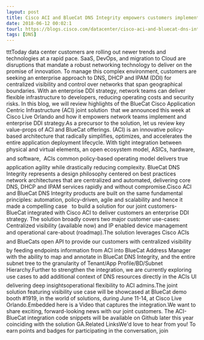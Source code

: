 ```yaml
---
layout: post
title: Cisco ACI and BlueCat DNS Integrity empowers customers implement Enterprise DDI strategy
date: 2018-06-12 00:02:1
tourl: https://blogs.cisco.com/datacenter/cisco-aci-and-bluecat-dns-integrity-empowers-customers-implement-enterprise-ddi-strategy
tags: [DNS]
---
```

tttToday data center customers are rolling out newer trends and technologies at a rapid pace. SaaS, DevOps, and migration to Cloud are disruptions that mandate a robust networking technology to deliver on the promise of innovation. To manage this complex environment, customers are seeking an enterprise approach to DNS, DHCP and IPAM (DDI) for centralized visibility and control over networks that span geographical boundaries. With an enterprise DDI strategy, network teams can deliver flexible infrastructure to developers, reducing operating costs and security risks. In this blog, we will review highlights of the BlueCat Cisco Application Centric Infrastructure (ACI) joint solution  that we announced this week at Cisco Live Orlando and how it empowers network teams implement and enterprise DDI strategy.As a precursor to the solution, let us review key value-props of ACI and BlueCat offerings. (ACI) is an innovative policy-based architecture that radically simplifies, optimizes, and accelerates the entire application deployment lifecycle. With tight integration between physical and virtual elements, an open ecosystem model, ASICs, hardware, and software,  ACIs common policy-based operating model delivers true application agility while drastically reducing complexity. BlueCat DNS Integrity represents a design philosophy centered on best practices network architectures that are centralized and automated, delivering core DNS, DHCP and IPAM services rapidly and without compromise.Cisco ACI and BlueCat DNS Integrity products are built on the same fundamental principles: automation, policy-driven, agile and scalability and hence it made a compelling case   to build a solution for our joint customers- BlueCat integrated with Cisco ACI to deliver customers an enterprise DDI strategy. The solution broadly covers two major customer use-cases: Centralized visibility (available now) and IP enabled device management and operational care-about (roadmap).The solution leverages Cisco ACIs and BlueCats open API to provide our customers with centralized visibility by feeding endpoints information from ACI into BlueCat Address Manager with the ability to map and annotate in BlueCat DNS Integrity, and the entire subnet tree to the granularity of Tenant/App Profile/BD/Subnet Hierarchy.Further to strengthen the integration, we are currently exploring use cases to add additional context of DNS resources directly in the ACIs UI delivering deep insightsoperational flexibility to ACI admins.The joint solution featuring visibility use case will be showcased at BlueCat demo booth #1919, in the world of solutions, during June 11-14, at Cisco Live Orlando.Embedded here is a Video that captures the integration.We want to share exciting, forward-looking news with our joint customers. The ACI-BlueCat integration code snippets will be available on Github later this year coinciding with the solution GA.Related LinksWe'd love to hear from you! To earn points and badges for participating in the conversation, join 
